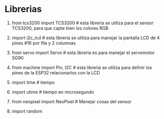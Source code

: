 # Librerias

1. from tcs3200 import TCS3200     # esta libreria se utiliza para el sensor TCS3200, para que capte bien los colores RGB 
   
2. import i2c_lcd       # esta libreria se utiliza para manejar la pantalla LCD de 4 pines  #16 por fila y 2 columnas
   
3. from servo import Servo      # esta libreria es para manejar el servomotor SG90
   
4. from machine import Pin, I2C     # esta libreria se utiliza para definir los pines de la ESP32 relacionarlos con la LCD
   
5. import time        # tiempo
    
6. import utime       # tiempo en microsegundo
    
7. from neopixel import NeoPixel       # Manejar cosas del sensor
    
8. import random

